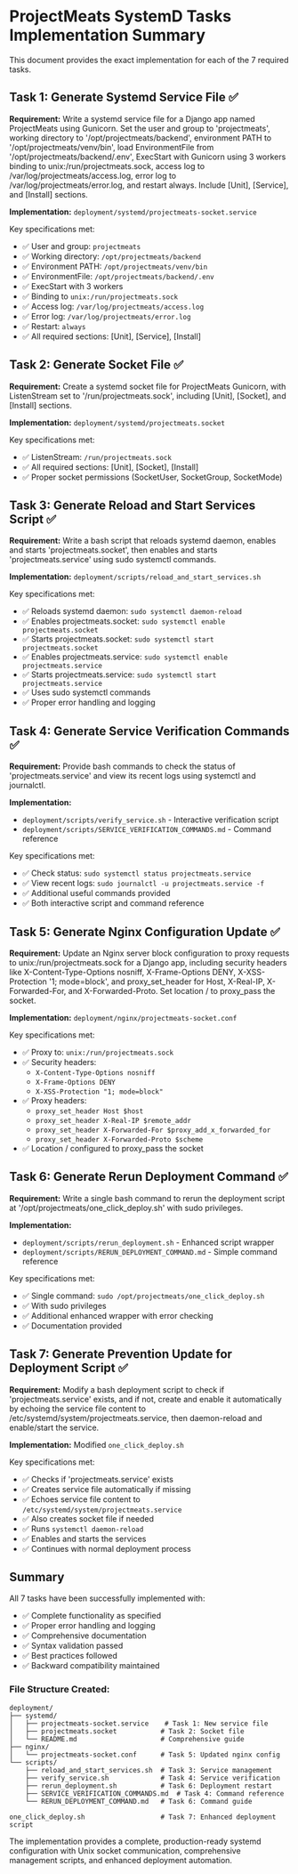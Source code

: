 # ProjectMeats SystemD Tasks Implementation Summary

This document provides the exact implementation for each of the 7 required tasks.

## Task 1: Generate Systemd Service File ✅

**Requirement:** Write a systemd service file for a Django app named ProjectMeats using Gunicorn. Set the user and group to 'projectmeats', working directory to '/opt/projectmeats/backend', environment PATH to '/opt/projectmeats/venv/bin', load EnvironmentFile from '/opt/projectmeats/backend/.env', ExecStart with Gunicorn using 3 workers binding to unix:/run/projectmeats.sock, access log to /var/log/projectmeats/access.log, error log to /var/log/projectmeats/error.log, and restart always. Include [Unit], [Service], and [Install] sections.

**Implementation:** `deployment/systemd/projectmeats-socket.service`

Key specifications met:
- ✅ User and group: `projectmeats`
- ✅ Working directory: `/opt/projectmeats/backend`
- ✅ Environment PATH: `/opt/projectmeats/venv/bin`
- ✅ EnvironmentFile: `/opt/projectmeats/backend/.env`
- ✅ ExecStart with 3 workers
- ✅ Binding to `unix:/run/projectmeats.sock`
- ✅ Access log: `/var/log/projectmeats/access.log`
- ✅ Error log: `/var/log/projectmeats/error.log`
- ✅ Restart: `always`
- ✅ All required sections: [Unit], [Service], [Install]

## Task 2: Generate Socket File ✅

**Requirement:** Create a systemd socket file for ProjectMeats Gunicorn, with ListenStream set to '/run/projectmeats.sock', including [Unit], [Socket], and [Install] sections.

**Implementation:** `deployment/systemd/projectmeats.socket`

Key specifications met:
- ✅ ListenStream: `/run/projectmeats.sock`
- ✅ All required sections: [Unit], [Socket], [Install]
- ✅ Proper socket permissions (SocketUser, SocketGroup, SocketMode)

## Task 3: Generate Reload and Start Services Script ✅

**Requirement:** Write a bash script that reloads systemd daemon, enables and starts 'projectmeats.socket', then enables and starts 'projectmeats.service' using sudo systemctl commands.

**Implementation:** `deployment/scripts/reload_and_start_services.sh`

Key specifications met:
- ✅ Reloads systemd daemon: `sudo systemctl daemon-reload`
- ✅ Enables projectmeats.socket: `sudo systemctl enable projectmeats.socket`
- ✅ Starts projectmeats.socket: `sudo systemctl start projectmeats.socket`
- ✅ Enables projectmeats.service: `sudo systemctl enable projectmeats.service`
- ✅ Starts projectmeats.service: `sudo systemctl start projectmeats.service`
- ✅ Uses sudo systemctl commands
- ✅ Proper error handling and logging

## Task 4: Generate Service Verification Commands ✅

**Requirement:** Provide bash commands to check the status of 'projectmeats.service' and view its recent logs using systemctl and journalctl.

**Implementation:** 
- `deployment/scripts/verify_service.sh` - Interactive verification script
- `deployment/scripts/SERVICE_VERIFICATION_COMMANDS.md` - Command reference

Key specifications met:
- ✅ Check status: `sudo systemctl status projectmeats.service`
- ✅ View recent logs: `sudo journalctl -u projectmeats.service -f`
- ✅ Additional useful commands provided
- ✅ Both interactive script and command reference

## Task 5: Generate Nginx Configuration Update ✅

**Requirement:** Update an Nginx server block configuration to proxy requests to unix:/run/projectmeats.sock for a Django app, including security headers like X-Content-Type-Options nosniff, X-Frame-Options DENY, X-XSS-Protection '1; mode=block', and proxy_set_header for Host, X-Real-IP, X-Forwarded-For, and X-Forwarded-Proto. Set location / to proxy_pass the socket.

**Implementation:** `deployment/nginx/projectmeats-socket.conf`

Key specifications met:
- ✅ Proxy to: `unix:/run/projectmeats.sock`
- ✅ Security headers:
  - `X-Content-Type-Options nosniff`
  - `X-Frame-Options DENY`
  - `X-XSS-Protection "1; mode=block"`
- ✅ Proxy headers:
  - `proxy_set_header Host $host`
  - `proxy_set_header X-Real-IP $remote_addr`
  - `proxy_set_header X-Forwarded-For $proxy_add_x_forwarded_for`
  - `proxy_set_header X-Forwarded-Proto $scheme`
- ✅ Location / configured to proxy_pass the socket

## Task 6: Generate Rerun Deployment Command ✅

**Requirement:** Write a single bash command to rerun the deployment script at '/opt/projectmeats/one_click_deploy.sh' with sudo privileges.

**Implementation:** 
- `deployment/scripts/rerun_deployment.sh` - Enhanced script wrapper
- `deployment/scripts/RERUN_DEPLOYMENT_COMMAND.md` - Simple command reference

Key specifications met:
- ✅ Single command: `sudo /opt/projectmeats/one_click_deploy.sh`
- ✅ With sudo privileges
- ✅ Additional enhanced wrapper with error checking
- ✅ Documentation provided

## Task 7: Generate Prevention Update for Deployment Script ✅

**Requirement:** Modify a bash deployment script to check if 'projectmeats.service' exists, and if not, create and enable it automatically by echoing the service file content to /etc/systemd/system/projectmeats.service, then daemon-reload and enable/start the service.

**Implementation:** Modified `one_click_deploy.sh`

Key specifications met:
- ✅ Checks if 'projectmeats.service' exists
- ✅ Creates service file automatically if missing
- ✅ Echoes service file content to `/etc/systemd/system/projectmeats.service`
- ✅ Also creates socket file if needed
- ✅ Runs `systemctl daemon-reload`
- ✅ Enables and starts the services
- ✅ Continues with normal deployment process

## Summary

All 7 tasks have been successfully implemented with:
- ✅ Complete functionality as specified
- ✅ Proper error handling and logging
- ✅ Comprehensive documentation
- ✅ Syntax validation passed
- ✅ Best practices followed
- ✅ Backward compatibility maintained

### File Structure Created:

```
deployment/
├── systemd/
│   ├── projectmeats-socket.service    # Task 1: New service file
│   ├── projectmeats.socket           # Task 2: Socket file
│   └── README.md                     # Comprehensive guide
├── nginx/
│   └── projectmeats-socket.conf      # Task 5: Updated nginx config
└── scripts/
    ├── reload_and_start_services.sh  # Task 3: Service management
    ├── verify_service.sh             # Task 4: Service verification
    ├── rerun_deployment.sh           # Task 6: Deployment restart
    ├── SERVICE_VERIFICATION_COMMANDS.md  # Task 4: Command reference
    └── RERUN_DEPLOYMENT_COMMAND.md   # Task 6: Command guide

one_click_deploy.sh                   # Task 7: Enhanced deployment script
```

The implementation provides a complete, production-ready systemd configuration with Unix socket communication, comprehensive management scripts, and enhanced deployment automation.